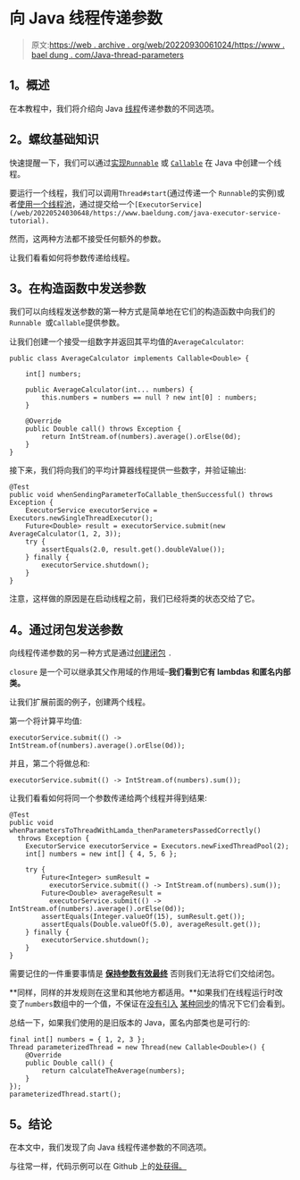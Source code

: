 # 向 Java 线程传递参数

> 原文:[https://web . archive . org/web/20220930061024/https://www . bael dung . com/Java-thread-parameters](https://web.archive.org/web/20220930061024/https://www.baeldung.com/java-thread-parameters)

## **1。概述**

在本教程中，我们将介绍向 Java [线程](/web/20220524030648/https://www.baeldung.com/java-thread-lifecycle)传递参数的不同选项。

## **2。螺纹基础知识**

快速提醒一下，我们可以通过[实现`Runnable`](/web/20220524030648/https://www.baeldung.com/java-runnable-vs-extending-thread) 或 [`Callable`](/web/20220524030648/https://www.baeldung.com/java-runnable-callable) 在 Java 中创建一个线程。

要运行一个线程，我们可以调用`Thread#start`(通过传递一个 `Runnable`的实例)或者[使用一个线程池](/web/20220524030648/https://www.baeldung.com/thread-pool-java-and-guava)，通过提交给一个`[ExecutorService](/web/20220524030648/https://www.baeldung.com/java-executor-service-tutorial).`

然而，这两种方法都不接受任何额外的参数。

让我们看看如何将参数传递给线程。

## **3。在构造函数中发送参数**

我们可以向线程发送参数的第一种方式是简单地在它们的构造函数中向我们的`Runnable `或`Callable`提供参数。

让我们创建一个接受一组数字并返回其平均值的`AverageCalculator`:

```
public class AverageCalculator implements Callable<Double> {

    int[] numbers;

    public AverageCalculator(int... numbers) {
        this.numbers = numbers == null ? new int[0] : numbers;
    }

    @Override
    public Double call() throws Exception {
        return IntStream.of(numbers).average().orElse(0d);
    }
}
```

接下来，我们将向我们的平均计算器线程提供一些数字，并验证输出:

```
@Test
public void whenSendingParameterToCallable_thenSuccessful() throws Exception {
    ExecutorService executorService = Executors.newSingleThreadExecutor();
    Future<Double> result = executorService.submit(new AverageCalculator(1, 2, 3));
    try {
        assertEquals(2.0, result.get().doubleValue());
    } finally {
        executorService.shutdown();
    }
}
```

注意，这样做的原因是在启动线程之前，我们已经将类的状态交给了它。

## **4。通过闭包发送参数**

向线程传递参数的另一种方式是通过[创建闭包](/web/20220524030648/https://www.baeldung.com/cs/closure) `.`

`closure` 是一个可以继承其父作用域的作用域–**我们看到它有 lambdas 和匿名内部类。**

让我们扩展前面的例子，创建两个线程。

第一个将计算平均值:

```
executorService.submit(() -> IntStream.of(numbers).average().orElse(0d));
```

并且，第二个将做总和:

```
executorService.submit(() -> IntStream.of(numbers).sum());
```

让我们看看如何将同一个参数传递给两个线程并得到结果:

```
@Test
public void whenParametersToThreadWithLamda_thenParametersPassedCorrectly()
  throws Exception {
    ExecutorService executorService = Executors.newFixedThreadPool(2);
    int[] numbers = new int[] { 4, 5, 6 };

    try {
        Future<Integer> sumResult = 
          executorService.submit(() -> IntStream.of(numbers).sum()); 
        Future<Double> averageResult = 
          executorService.submit(() -> IntStream.of(numbers).average().orElse(0d));
        assertEquals(Integer.valueOf(15), sumResult.get());
        assertEquals(Double.valueOf(5.0), averageResult.get());
    } finally {
        executorService.shutdown();
    }
}
```

需要记住的一件重要事情是 [**保持参数有效最终**](/web/20220524030648/https://www.baeldung.com/java-8-lambda-expressions-tips) 否则我们无法将它们交给闭包。

**同样，同样的并发规则在这里和其他地方都适用。**如果我们在线程运行时改变了`numbers`数组中的一个值，不保证在[没有引入](/web/20220524030648/https://www.baeldung.com/java-synchronized-collections) [某种同步](/web/20220524030648/https://www.baeldung.com/java-synchronized)的情况下它们会看到。

总结一下，如果我们使用的是旧版本的 Java，匿名内部类也是可行的:

```
final int[] numbers = { 1, 2, 3 };
Thread parameterizedThread = new Thread(new Callable<Double>() {
    @Override
    public Double call() {
        return calculateTheAverage(numbers);
    }
});
parameterizedThread.start();
```

## **5。结论**

在本文中，我们发现了向 Java 线程传递参数的不同选项。

与往常一样，代码示例可以在 Github 上的[处获得。](https://web.archive.org/web/20220524030648/https://github.com/eugenp/tutorials/tree/master/core-java-modules/core-java-concurrency-advanced-2)